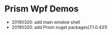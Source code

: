 # Prism Wpf Demos

- 20190320: add main window shell
- 20190320: add Prism nuget packages(7.1.0.431)